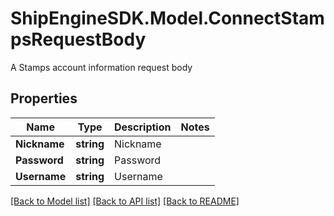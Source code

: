# ShipEngineSDK.Model.ConnectStampsRequestBody
A Stamps account information request body

## Properties

Name | Type | Description | Notes
------------ | ------------- | ------------- | -------------
**Nickname** | **string** | Nickname | 
**Password** | **string** | Password | 
**Username** | **string** | Username | 

[[Back to Model list]](../../README.md#documentation-for-models) [[Back to API list]](../../README.md#documentation-for-api-endpoints) [[Back to README]](../../README.md)

